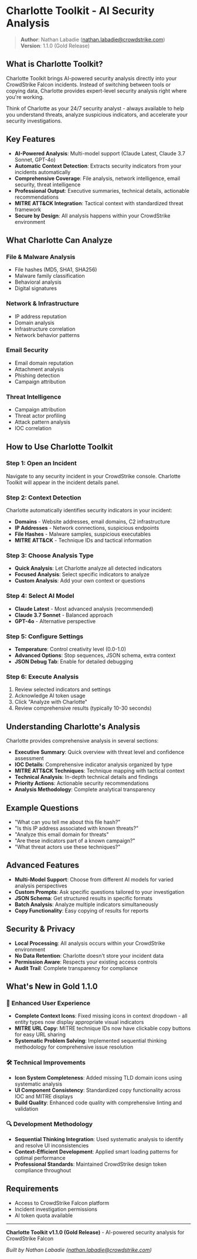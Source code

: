 # Charlotte Toolkit - AI Security Analysis

> **Author**: Nathan Labadie (nathan.labadie@crowdstrike.com)  
> **Version**: 1.1.0 (Gold Release)

## What is Charlotte Toolkit?

Charlotte Toolkit brings AI-powered security analysis directly into your CrowdStrike Falcon incidents. Instead of switching between tools or copying data, Charlotte provides expert-level security analysis right where you're working.

Think of Charlotte as your 24/7 security analyst - always available to help you understand threats, analyze suspicious indicators, and accelerate your security investigations.

## Key Features

- **AI-Powered Analysis**: Multi-model support (Claude Latest, Claude 3.7 Sonnet, GPT-4o)
- **Automatic Context Detection**: Extracts security indicators from your incidents automatically
- **Comprehensive Coverage**: File analysis, network intelligence, email security, threat intelligence
- **Professional Output**: Executive summaries, technical details, actionable recommendations
- **MITRE ATT&CK Integration**: Tactical context with standardized threat framework
- **Secure by Design**: All analysis happens within your CrowdStrike environment

## What Charlotte Can Analyze

### File & Malware Analysis
- File hashes (MD5, SHA1, SHA256)
- Malware family classification  
- Behavioral analysis
- Digital signatures

### Network & Infrastructure
- IP address reputation
- Domain analysis
- Infrastructure correlation
- Network behavior patterns

### Email Security
- Email domain reputation
- Attachment analysis
- Phishing detection
- Campaign attribution

### Threat Intelligence
- Campaign attribution
- Threat actor profiling
- Attack pattern analysis
- IOC correlation

## How to Use Charlotte Toolkit

### Step 1: Open an Incident
Navigate to any security incident in your CrowdStrike console. Charlotte Toolkit will appear in the incident details panel.

### Step 2: Context Detection
Charlotte automatically identifies security indicators in your incident:
- **Domains** - Website addresses, email domains, C2 infrastructure
- **IP Addresses** - Network connections, suspicious endpoints
- **File Hashes** - Malware samples, suspicious executables
- **MITRE ATT&CK** - Technique IDs and tactical information

### Step 3: Choose Analysis Type
- **Quick Analysis**: Let Charlotte analyze all detected indicators
- **Focused Analysis**: Select specific indicators to analyze
- **Custom Analysis**: Add your own context or questions

### Step 4: Select AI Model
- **Claude Latest** - Most advanced analysis (recommended)
- **Claude 3.7 Sonnet** - Balanced approach
- **GPT-4o** - Alternative perspective

### Step 5: Configure Settings
- **Temperature**: Control creativity level (0.0-1.0)
- **Advanced Options**: Stop sequences, JSON schema, extra context
- **JSON Debug Tab**: Enable for detailed debugging

### Step 6: Execute Analysis
1. Review selected indicators and settings
2. Acknowledge AI token usage
3. Click "Analyze with Charlotte"
4. Review comprehensive results (typically 10-30 seconds)

## Understanding Charlotte's Analysis

Charlotte provides comprehensive analysis in several sections:

- **Executive Summary**: Quick overview with threat level and confidence assessment
- **IOC Details**: Comprehensive indicator analysis organized by type
- **MITRE ATT&CK Techniques**: Technique mapping with tactical context
- **Technical Analysis**: In-depth technical details and findings
- **Priority Actions**: Actionable security recommendations
- **Analysis Methodology**: Complete analytical transparency

## Example Questions

- "What can you tell me about this file hash?"
- "Is this IP address associated with known threats?"
- "Analyze this email domain for threats"
- "Are these indicators part of a known campaign?"
- "What threat actors use these techniques?"

## Advanced Features

- **Multi-Model Support**: Choose from different AI models for varied analysis perspectives
- **Custom Prompts**: Ask specific questions tailored to your investigation
- **JSON Schema**: Get structured results in specific formats
- **Batch Analysis**: Analyze multiple indicators simultaneously
- **Copy Functionality**: Easy copying of results for reports

## Security & Privacy

- **Local Processing**: All analysis occurs within your CrowdStrike environment
- **No Data Retention**: Charlotte doesn't store your incident data
- **Permission Aware**: Respects your existing access controls
- **Audit Trail**: Complete transparency for compliance

## What's New in Gold 1.1.0

### 🎯 **Enhanced User Experience**
- **Complete Context Icons**: Fixed missing icons in context dropdown - all entity types now display appropriate visual indicators
- **MITRE URL Copy**: MITRE technique IDs now have clickable copy buttons for easy URL sharing
- **Systematic Problem Solving**: Implemented sequential thinking methodology for comprehensive issue resolution

### 🛠️ **Technical Improvements**
- **Icon System Completeness**: Added missing TLD domain icons using systematic analysis
- **UI Component Consistency**: Standardized copy functionality across IOC and MITRE displays
- **Build Quality**: Enhanced code quality with comprehensive linting and validation

### 🔍 **Development Methodology**
- **Sequential Thinking Integration**: Used systematic analysis to identify and resolve UI inconsistencies
- **Context-Efficient Development**: Applied smart loading patterns for optimal performance
- **Professional Standards**: Maintained CrowdStrike design token compliance throughout

## Requirements

- Access to CrowdStrike Falcon platform
- Incident investigation permissions
- AI token quota available

---

**Charlotte Toolkit v1.1.0 (Gold Release)** - AI-powered security analysis for CrowdStrike Falcon

*Built by Nathan Labadie (nathan.labadie@crowdstrike.com)*
